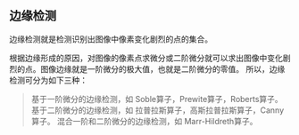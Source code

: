 
## 边缘检测

边缘检测就是检测识别出图像中像素变化剧烈的点的集合。

根据边缘形成的原因，对图像的像素点求微分或二阶微分就可以求出图像中变化剧烈的点。图像边缘就是一阶微分的极大值，也就是二阶微分的零值。
所以，边缘检测可分为如下三种：

> 基于一阶微分的边缘检测，如 Soble算子，Prewite算子，Roberts算子。
基于二阶微分的边缘检测，如 拉普拉斯算子，高斯拉普拉斯算子，Canny算子。
混合一阶和二阶微分的边缘检测，如 Marr-Hildreth算子。


